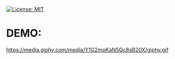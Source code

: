 [![License: MIT](https://img.shields.io/badge/License-MIT-yellow.svg)](https://opensource.org/licenses/MIT)
# DEMO:
https://media.giphy.com/media/Y1G2mpKaN5Qc8sB20X/giphy.gif
